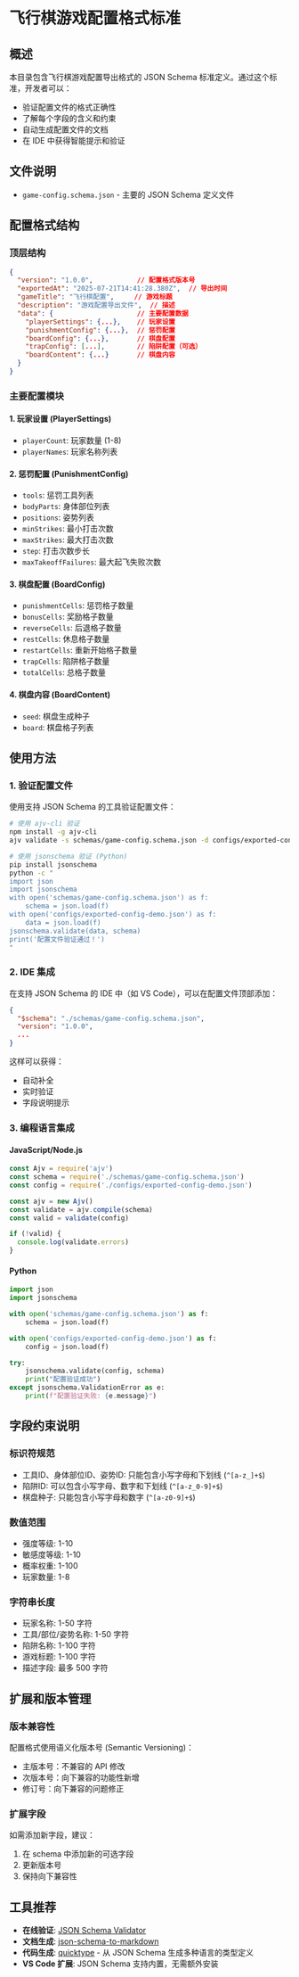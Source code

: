 # 飞行棋游戏配置格式标准

## 概述

本目录包含飞行棋游戏配置导出格式的 JSON Schema 标准定义。通过这个标准，开发者可以：

- 验证配置文件的格式正确性
- 了解每个字段的含义和约束
- 自动生成配置文件的文档
- 在 IDE 中获得智能提示和验证

## 文件说明

- `game-config.schema.json` - 主要的 JSON Schema 定义文件

## 配置格式结构

### 顶层结构

```json
{
  "version": "1.0.0",           // 配置格式版本号
  "exportedAt": "2025-07-21T14:41:28.380Z",  // 导出时间
  "gameTitle": "飞行棋配置",     // 游戏标题
  "description": "游戏配置导出文件",  // 描述
  "data": {                     // 主要配置数据
    "playerSettings": {...},    // 玩家设置
    "punishmentConfig": {...},  // 惩罚配置
    "boardConfig": {...},       // 棋盘配置
    "trapConfig": [...],        // 陷阱配置（可选）
    "boardContent": {...}       // 棋盘内容
  }
}
```

### 主要配置模块

#### 1. 玩家设置 (PlayerSettings)

- `playerCount`: 玩家数量 (1-8)
- `playerNames`: 玩家名称列表

#### 2. 惩罚配置 (PunishmentConfig)

- `tools`: 惩罚工具列表
- `bodyParts`: 身体部位列表
- `positions`: 姿势列表
- `minStrikes`: 最小打击次数
- `maxStrikes`: 最大打击次数
- `step`: 打击次数步长
- `maxTakeoffFailures`: 最大起飞失败次数

#### 3. 棋盘配置 (BoardConfig)

- `punishmentCells`: 惩罚格子数量
- `bonusCells`: 奖励格子数量
- `reverseCells`: 后退格子数量
- `restCells`: 休息格子数量
- `restartCells`: 重新开始格子数量
- `trapCells`: 陷阱格子数量
- `totalCells`: 总格子数量

#### 4. 棋盘内容 (BoardContent)

- `seed`: 棋盘生成种子
- `board`: 棋盘格子列表

## 使用方法

### 1. 验证配置文件

使用支持 JSON Schema 的工具验证配置文件：

```bash
# 使用 ajv-cli 验证
npm install -g ajv-cli
ajv validate -s schemas/game-config.schema.json -d configs/exported-config-demo.json

# 使用 jsonschema 验证 (Python)
pip install jsonschema
python -c "
import json
import jsonschema
with open('schemas/game-config.schema.json') as f:
    schema = json.load(f)
with open('configs/exported-config-demo.json') as f:
    data = json.load(f)
jsonschema.validate(data, schema)
print('配置文件验证通过！')
"
```

### 2. IDE 集成

在支持 JSON Schema 的 IDE 中（如 VS Code），可以在配置文件顶部添加：

```json
{
  "$schema": "./schemas/game-config.schema.json",
  "version": "1.0.0",
  ...
}
```

这样可以获得：

- 自动补全
- 实时验证
- 字段说明提示

### 3. 编程语言集成

#### JavaScript/Node.js

```javascript
const Ajv = require('ajv')
const schema = require('./schemas/game-config.schema.json')
const config = require('./configs/exported-config-demo.json')

const ajv = new Ajv()
const validate = ajv.compile(schema)
const valid = validate(config)

if (!valid) {
  console.log(validate.errors)
}
```

#### Python

```python
import json
import jsonschema

with open('schemas/game-config.schema.json') as f:
    schema = json.load(f)

with open('configs/exported-config-demo.json') as f:
    config = json.load(f)

try:
    jsonschema.validate(config, schema)
    print("配置验证成功")
except jsonschema.ValidationError as e:
    print(f"配置验证失败: {e.message}")
```

## 字段约束说明

### 标识符规范

- 工具ID、身体部位ID、姿势ID: 只能包含小写字母和下划线 (`^[a-z_]+$`)
- 陷阱ID: 可以包含小写字母、数字和下划线 (`^[a-z_0-9]+$`)
- 棋盘种子: 只能包含小写字母和数字 (`^[a-z0-9]+$`)

### 数值范围

- 强度等级: 1-10
- 敏感度等级: 1-10
- 概率权重: 1-100
- 玩家数量: 1-8

### 字符串长度

- 玩家名称: 1-50 字符
- 工具/部位/姿势名称: 1-50 字符
- 陷阱名称: 1-100 字符
- 游戏标题: 1-100 字符
- 描述字段: 最多 500 字符

## 扩展和版本管理

### 版本兼容性

配置格式使用语义化版本号 (Semantic Versioning)：

- 主版本号：不兼容的 API 修改
- 次版本号：向下兼容的功能性新增
- 修订号：向下兼容的问题修正

### 扩展字段

如需添加新字段，建议：

1. 在 schema 中添加新的可选字段
2. 更新版本号
3. 保持向下兼容性

## 工具推荐

- **在线验证**: [JSON Schema Validator](https://www.jsonschemavalidator.net/)
- **文档生成**: [json-schema-to-markdown](https://github.com/adobe/jsonschema2md)
- **代码生成**: [quicktype](https://quicktype.io/) - 从 JSON Schema 生成多种语言的类型定义
- **VS Code 扩展**: JSON Schema 支持内置，无需额外安装
